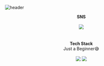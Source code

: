 ![header](https://capsule-render.vercel.app/api?type=waving&color=auto&height=300&section=header&text=Hello&fontSize=50&desc=MANGOSHOWER&descSize=20&descAlignY=65)

<div align="center"><b>SNS</b><br/><br/>
<a href="https://blog.naver.com/firefry" target="_blank"><img src="https://img.shields.io/badge/Blog-03C75A?style=for-the-badge&logo=Naver&logoColor=white"/></a>  

  #

<b>Tech Stack</b>  
Just a Beginner😅  
<br/>
<img src="https://img.shields.io/badge/C-A8B9CC?style=for-the-badge&logo=C&logoColor=black">
<img src="https://img.shields.io/badge/OracleSQL-F80000?style=for-the-badge&logo=Oracle&logoColor=white">  
  
</div>
